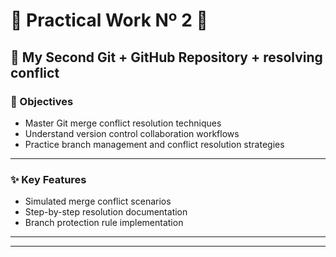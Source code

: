 # 🚀 Practical Work Nº 2 🚀

## 📁 My Second Git + GitHub Repository + resolving conflict

### 🎯 Objectives
- Master Git merge conflict resolution techniques
- Understand version control collaboration workflows
- Practice branch management and conflict resolution strategies
---


### ✨ Key Features
- Simulated merge conflict scenarios
- Step-by-step resolution documentation
- Branch protection rule implementation

---
---

